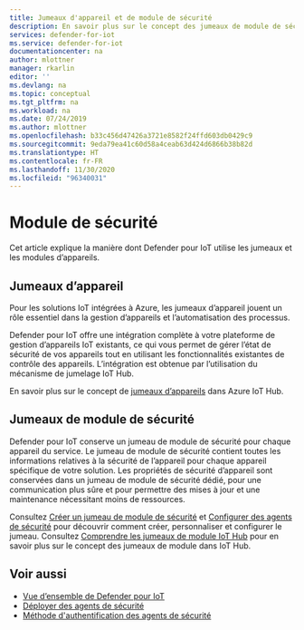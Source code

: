 ```yaml
---
title: Jumeaux d'appareil et de module de sécurité
description: En savoir plus sur le concept des jumeaux de module de sécurité et la manière dont ils sont utilisés dans Defender pour IoT.
services: defender-for-iot
ms.service: defender-for-iot
documentationcenter: na
author: mlottner
manager: rkarlin
editor: ''
ms.devlang: na
ms.topic: conceptual
ms.tgt_pltfrm: na
ms.workload: na
ms.date: 07/24/2019
ms.author: mlottner
ms.openlocfilehash: b33c456d47426a3721e8582f24ffd603db0429c9
ms.sourcegitcommit: 9eda79ea41c60d58a4ceab63d424d6866b38b82d
ms.translationtype: HT
ms.contentlocale: fr-FR
ms.lasthandoff: 11/30/2020
ms.locfileid: "96340031"
---
```

# <a name="security-module"></a>Module de sécurité

Cet article explique la manière dont Defender pour IoT utilise les jumeaux et les modules d’appareils.

## <a name="device-twins"></a>Jumeaux d’appareil

Pour les solutions IoT intégrées à Azure, les jumeaux d’appareil jouent un rôle essentiel dans la gestion d’appareils et l’automatisation des processus.

Defender pour IoT offre une intégration complète à votre plateforme de gestion d’appareils IoT existants, ce qui vous permet de gérer l’état de sécurité de vos appareils tout en utilisant les fonctionnalités existantes de contrôle des appareils. L’intégration est obtenue par l’utilisation du mécanisme de jumelage IoT Hub.

En savoir plus sur le concept de [jumeaux d’appareils](../iot-hub/iot-hub-devguide-device-twins.md) dans Azure IoT Hub.

## <a name="security-module-twins"></a>Jumeaux de module de sécurité

Defender pour IoT conserve un jumeau de module de sécurité pour chaque appareil du service.
Le jumeau de module de sécurité contient toutes les informations relatives à la sécurité de l’appareil pour chaque appareil spécifique de votre solution.
Les propriétés de sécurité d’appareil sont conservées dans un jumeau de module de sécurité dédié, pour une communication plus sûre et pour permettre des mises à jour et une maintenance nécessitant moins de ressources.

Consultez [Créer un jumeau de module de sécurité](quickstart-create-security-twin.md) et [Configurer des agents de sécurité](how-to-agent-configuration.md) pour découvrir comment créer, personnaliser et configurer le jumeau. Consultez [Comprendre les jumeaux de module IoT Hub](../iot-hub/iot-hub-devguide-module-twins.md) pour en savoir plus sur le concept des jumeaux de module dans IoT Hub.

## <a name="see-also"></a>Voir aussi

- [Vue d’ensemble de Defender pour IoT](overview.md)
- [Déployer des agents de sécurité](how-to-deploy-agent.md)
- [Méthode d'authentification des agents de sécurité](concept-security-agent-authentication-methods.md)